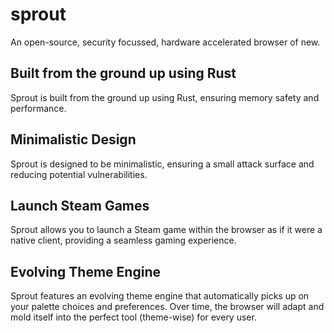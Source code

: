 # sprout
An open-source, security focussed, hardware accelerated browser of new.

## Built from the ground up using Rust
Sprout is built from the ground up using Rust, ensuring memory safety and performance.

## Minimalistic Design
Sprout is designed to be minimalistic, ensuring a small attack surface and reducing potential vulnerabilities.

## Launch Steam Games
Sprout allows you to launch a Steam game within the browser as if it were a native client, providing a seamless gaming experience.

## Evolving Theme Engine
Sprout features an evolving theme engine that automatically picks up on your palette choices and preferences. Over time, the browser will adapt and mold itself into the perfect tool (theme-wise) for every user.
